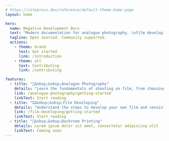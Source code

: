 ```yaml
---
# https://vitepress.dev/reference/default-theme-home-page
layout: home

hero:
  name: Negative Development Docs
  text: "Modern documentation for analogue photography, \nfilm developing and \ndarkroom printing processes."
  tagline: Open sourced. Community supported. 
  actions:
    - theme: brand
      text: Get started
      link: /introduction
    - theme: alt
      text: Contributing
      link: /contributing

features:
  - title: "📸&nbsp;&nbsp;Analogue Photography"
    details: "Learn the fundamentals of shooting on film, from choosing and loading your first roll to mastering exposure and focus."
    link: /analogue-photography/getting-started
    linkText: Start reading
  - title: "🎞&nbsp;&nbsp;Film Developing"
    details: "Understand the steps to develop your own film and consistently achieve well-balanced negatives, ready for printing or scanning."
    link: /film-developing/getting-started
    linkText: Start reading
  - title: "🚨&nbsp;&nbsp;Darkroom Printing"
    details: Lorem ipsum dolor sit amet, consectetur adipiscing elit
    linkText: Coming soon
---
```


